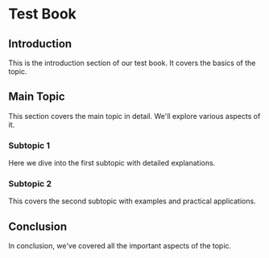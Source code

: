 # Test Book

## Introduction
This is the introduction section of our test book. It covers the basics of the topic.

## Main Topic
This section covers the main topic in detail. We'll explore various aspects of it.

### Subtopic 1
Here we dive into the first subtopic with detailed explanations.

### Subtopic 2
This covers the second subtopic with examples and practical applications.

## Conclusion
In conclusion, we've covered all the important aspects of the topic.
